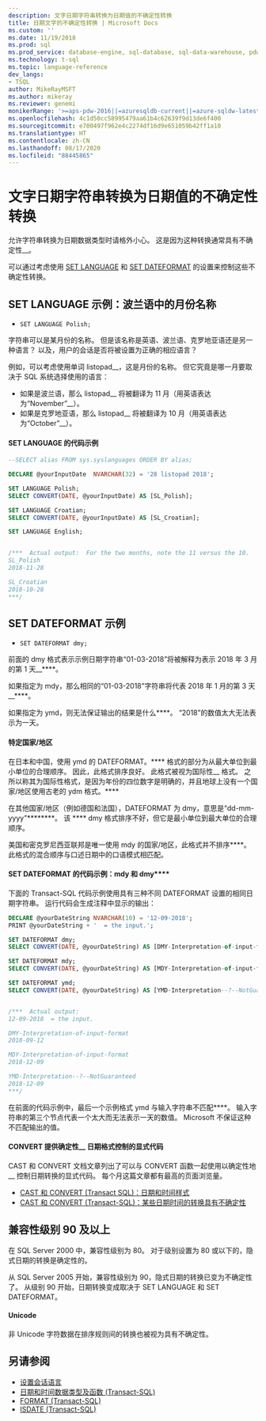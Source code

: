 ```yaml
---
description: 文字日期字符串转换为日期值的不确定性转换
title: 日期文字的不确定性转换 | Microsoft Docs
ms.custom: ''
ms.date: 11/19/2018
ms.prod: sql
ms.prod_service: database-engine, sql-database, sql-data-warehouse, pdw
ms.technology: t-sql
ms.topic: language-reference
dev_langs:
- TSQL
author: MikeRayMSFT
ms.author: mikeray
ms.reviewer: genemi
monikerRange: '>=aps-pdw-2016||=azuresqldb-current||=azure-sqldw-latest||>=sql-server-2016||=sqlallproducts-allversions||>=sql-server-linux-2017||=azuresqldb-mi-current'
ms.openlocfilehash: 4c1d50cc58995479aa61b4c62639f9d13de6f400
ms.sourcegitcommit: e700497f962e4c2274df16d9e651059b42ff1a10
ms.translationtype: HT
ms.contentlocale: zh-CN
ms.lasthandoff: 08/17/2020
ms.locfileid: "88445865"
---
```

# <a name="nondeterministic-conversion-of-literal-date-strings-into-date-values"></a>文字日期字符串转换为日期值的不确定性转换

允许字符串转换为日期数据类型时请格外小心。 这是因为这种转换通常具有不确定性__。

可以通过考虑使用 [SET LANGUAGE](../statements/set-language-transact-sql.md) 和 [SET DATEFORMAT](../statements/set-dateformat-transact-sql.md) 的设置来控制这些不确定性转换。



## <a name="set-language-example-month-name-in-polish"></a>SET LANGUAGE 示例：波兰语中的月份名称

- `SET LANGUAGE Polish;`

字符串可以是某月份的名称。 但是该名称是英语、波兰语、克罗地亚语还是另一种语言？ 以及，用户的会话是否将被设置为正确的相应语言？

例如，可以考虑使用单词 listopad__，这是月份的名称。 但它究竟是哪一月要取决于 SQL 系统选择使用的语言：
- 如果是波兰语，那么 listopad__ 将被翻译为 11 月（用英语表达为“November”__）。
- 如果是克罗地亚语，那么 listopad__ 将被翻译为 10 月（用英语表达为“October”__）。

#### <a name="code-example-of-set-language"></a>SET LANGUAGE 的代码示例

```sql
--SELECT alias FROM sys.syslanguages ORDER BY alias;

DECLARE @yourInputDate  NVARCHAR(32) = '28 listopad 2018';

SET LANGUAGE Polish;
SELECT CONVERT(DATE, @yourInputDate) AS [SL_Polish];

SET LANGUAGE Croatian;
SELECT CONVERT(DATE, @yourInputDate) AS [SL_Croatian];

SET LANGUAGE English;


/***  Actual output:  For the two months, note the 11 versus the 10.
SL_Polish
2018-11-28

SL_Croatian
2018-10-28
***/
```



## <a name="set-dateformat-example"></a>SET DATEFORMAT 示例

- `SET DATEFORMAT dmy;`

前面的 dmy 格式表示示例日期字符串“01-03-2018”将被解释为表示 2018 年 3 月的第 1 天__****。

如果指定为 mdy，那么相同的“01-03-2018”字符串将代表 2018 年 1 月的第 3 天__****。

如果指定为 ymd，则无法保证输出的结果是什么****。 “2018”的数值太大无法表示为一天。
<!--
The preceding claim of "no guarantee" might be incorrect, in the minds of the SQL query engine Developer team?
-->

#### <a name="specific-countries"></a>特定国家/地区

在日本和中国，使用 ymd 的 DATEFORMAT。**** 格式的部分为从最大单位到最小单位的合理顺序。 因此，此格式排序良好。 此格式被视为国际性__ 格式。 之所以称其为国际性格式，是因为年份的四位数字是明确的，并且地球上没有一个国家/地区使用古老的 ydm 格式。****

在其他国家/地区（例如德国和法国），DATEFORMAT 为 dmy，意思是“dd-mm-yyyy”********。 该 **** dmy 格式排序不好，但它是最小单位到最大单位的合理顺序。

美国和密克罗尼西亚联邦是唯一使用 mdy 的国家/地区，此格式并不排序****。 此格式的混合顺序与口述日期中的口语模式相匹配。

#### <a name="code-example-of-set-dateformat-mdy-versus-dmy"></a>SET DATEFORMAT 的代码示例：mdy 和 dmy****

下面的 Transact-SQL 代码示例使用具有三种不同 DATEFORMAT 设置的相同日期字符串。 运行代码会生成注释中显示的输出：

```sql
DECLARE @yourDateString NVARCHAR(10) = '12-09-2018';
PRINT @yourDateString + '  = the input.';

SET DATEFORMAT dmy;
SELECT CONVERT(DATE, @yourDateString) AS [DMY-Interpretation-of-input-format];

SET DATEFORMAT mdy;
SELECT CONVERT(DATE, @yourDateString) AS [MDY-Interpretation-of-input-format];

SET DATEFORMAT ymd;
SELECT CONVERT(DATE, @yourDateString) AS [YMD-Interpretation--?--NotGuaranteed];


/***  Actual output:
12-09-2018  = the input.

DMY-Interpretation-of-input-format
2018-09-12

MDY-Interpretation-of-input-format
2018-12-09

YMD-Interpretation--?--NotGuaranteed
2018-12-09
***/
```

在前面的代码示例中，最后一个示例格式 ymd 与输入字符串不匹配****。 输入字符串的第三个节点代表一个太大而无法表示一天的数值。 Microsoft 不保证这种不匹配输出的值。

#### <a name="convert-offers-explicit-codes-for-_deterministic_-control-of-date-formats"></a>CONVERT 提供确定性__ 日期格式控制的显式代码

CAST 和 CONVERT 文档文章列出了可以与 CONVERT 函数一起使用以确定性地__ 控制日期转换的显式代码。 每个月这篇文章都有最高的页面浏览量。

- [CAST 和 CONVERT (Transact SQL)：日期和时间样式](../functions/cast-and-convert-transact-sql.md#date-and-time-styles)
- [CAST 和 CONVERT (Transact-SQL)：某些日期时间的转换具有不确定性](../functions/cast-and-convert-transact-sql.md#certain-datetime-conversions-are-nondeterministic)



## <a name="compatibility-level-90-and-above"></a>兼容性级别 90 及以上

在 SQL Server 2000 中，兼容性级别为 80。 对于级别设置为 80 或以下的，隐式日期的转换是确定性的。

从 SQL Server 2005 开始，兼容性级别为 90，隐式日期的转换已变为不确定性了。 从级别 90 开始，日期转换变成取决于 SET LANGUAGE 和 SET DATEFORMAT。

#### <a name="unicode"></a>Unicode

<!-- The next live sentence needs an explanatory example!  N'somethingHere?'.
-->
非 Unicode 字符数据在排序规则间的转换也被视为具有不确定性。



## <a name="see-also"></a>另请参阅

- [设置会话语言](../../relational-databases/collations/set-a-session-language.md)
- [日期和时间数据类型及函数 (Transact-SQL)](../functions/date-and-time-data-types-and-functions-transact-sql.md)
- [FORMAT (Transact-SQL)](../functions/format-transact-sql.md)
- [ISDATE (Transact-SQL)](../functions/isdate-transact-sql.md)



<!--
This new article is linked-to by the following articles (at least initially on 2018/11/19).....
...
* docs/relational-databases/views/create-indexed-views.md
* docs/relational-databases/indexes/indexes-on-computed-columns.md
* docs/t-sql/functions/cast-and-convert-transact-sql.md
...
As a reaction to public PR 1279, this approach of creating a new article to link to is a better alternative than a docs/includes/ approach.
GeneMi (MightyPen), 2018/11/19
-->

